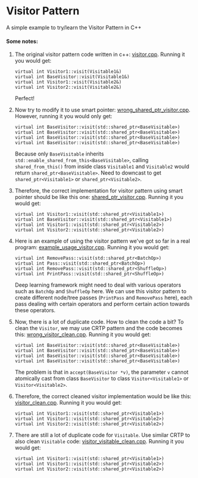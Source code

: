 # Visitor Pattern
A simple example to try/learn the Visitor Pattern in C++



#### Some notes:

1. The original visitor pattern code written in c++: [visitor.cpp](./visitor.cpp). Running it you would get:

   ```
   virtual int Visitor1::visit(Visitable1&)
   virtual int BaseVisitor::visit(Visitable1&)
   virtual int Visitor1::visit(Visitable2&)
   virtual int Visitor2::visit(Visitable2&)
   ```
   
   Perfect!
   
2. Now try to modify it to use smart pointer: [wrong_shared_ptr_visitor.cpp](./wrong_shared_ptr_visitor.cpp). However, running it you would only get:

   ```
   virtual int BaseVisitor::visit(std::shared_ptr<BaseVisitable>)
   virtual int BaseVisitor::visit(std::shared_ptr<BaseVisitable>)
   virtual int BaseVisitor::visit(std::shared_ptr<BaseVisitable>)
   virtual int BaseVisitor::visit(std::shared_ptr<BaseVisitable>)
   ```

   Because only `BaseVisitable` inherits `std::enable_shared_from_this<BaseVisitable>`, calling `shared_from_this()` from inside class `Visitable1` and `Visitable2` would return `shared_ptr<BaseVisitable>`. Need to downcast to get `shared_ptr<Visitable1>` or `shared_ptr<Visitable2>`.


3. Therefore, the correct implementation for visitor pattern using smart pointer should be like this one: [shared_ptr_visitor.cpp](./shared_ptr_visitor.cpp). Running it you would get:
   
   ```
   virtual int Visitor1::visit(std::shared_ptr<Visitable1>)
   virtual int BaseVisitor::visit(std::shared_ptr<Visitable1>)
   virtual int Visitor1::visit(std::shared_ptr<Visitable2>)
   virtual int Visitor2::visit(std::shared_ptr<Visitable2>)
   ```

4. Here is an example of using the visitor pattern we've got so far in a real program: [example_usage_visitor.cpp](./example_usage_visitor.cpp). Running it you would get:

   ```
   virtual int RemovePass::visit(std::shared_ptr<BatchOp>)
   virtual int Pass::visit(std::shared_ptr<BatchOp>)
   virtual int RemovePass::visit(std::shared_ptr<ShuffleOp>)
   virtual int PrintPass::visit(std::shared_ptr<ShuffleOp>)
   ```

   Deep learning framework might need to deal with various operators such as `BatchOp` and `ShuffleOp` here. We can use this visitor pattern to create different node/tree passes (`PrintPass` and `RemovePass` here), each pass dealing with certain operators and perform certain action towards these operators.
   
5. Now, there is a lot of duplicate code. How to clean the code a bit? To clean the `Visitor`, we may use CRTP pattern and the code becomes this: [wrong_visitor_clean.cpp](./wrong_visitor_clean.cpp). Running it you would get:

   ```
   virtual int BaseVisitor::visit(std::shared_ptr<BaseVisitable>)
   virtual int BaseVisitor::visit(std::shared_ptr<BaseVisitable>)
   virtual int BaseVisitor::visit(std::shared_ptr<BaseVisitable>)
   virtual int BaseVisitor::visit(std::shared_ptr<BaseVisitable>)
   ```

   The problem is that in `accept(BaseVisitor *v)`, the parameter `v` cannot atomically cast from class `BaseVisitor` to class `Visitor<Visitable1>` or `Visitor<Visitable2>`.

6. Therefore, the correct cleaned visitor implementation would be like this: [visitor_clean.cpp](./visitor_clean.cpp). Running it you would get:

   ```
   virtual int Visitor1::visit(std::shared_ptr<Visitable1>)
   virtual int Visitor1::visit(std::shared_ptr<Visitable2>)
   virtual int Visitor2::visit(std::shared_ptr<Visitable2>)
   ```

7. There are still a lot of duplicate code for `Visitable`. Use similar CRTP to also clean `Visitable` code: [visitor_visitable_clean.cpp](./visitor_visitable_clean.cpp). Running it you would get:

   ```
   virtual int Visitor1::visit(std::shared_ptr<Visitable1>)
   virtual int Visitor1::visit(std::shared_ptr<Visitable2>)
   virtual int Visitor2::visit(std::shared_ptr<Visitable2>)
   ```

   

